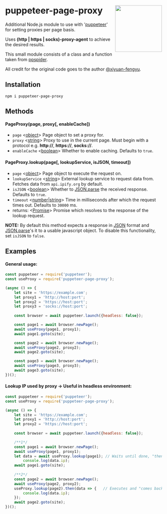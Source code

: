 # puppeteer-page-proxy <img src="https://i.ibb.co/kQrN9QJ/puppeteer-page-proxy-logo.png" align="right" width=150 height=150/>
Additional Node.js module to use with '[puppeteer](https://www.npmjs.com/package/puppeteer)' for setting proxies per page basis.

Uses **(http | https | socks)-proxy-agent** to achieve the desired results.

This small module consists of a class and a function taken from [ppspider](https://github.com/xiyuan-fengyu/ppspider).

All credit for the original code goes to the author [@xiyuan-fengyu](https://github.com/xiyuan-fengyu).

## Installation
```
npm i puppeteer-page-proxy
```

## Methods
#### PageProxy(page, proxy[, enableCache])

* `page` <[object](https://developer.mozilla.org/en-US/docs/Glossary/Object)> Page object to set a proxy for.
* `proxy` <[string](https://developer.mozilla.org/en-US/docs/Glossary/String)> Proxy to use in the current page. Must begin with a protocol e.g. **http://**, **https://**, **socks://**.
* `enableCache` <[boolean](https://developer.mozilla.org/en-US/docs/Glossary/Boolean)> Whether to enable caching. Defaults to `true`.

#### PageProxy.lookup(page[, lookupService, isJSON, timeout])

* `page` <[object](https://developer.mozilla.org/en-US/docs/Glossary/Object)> Page object to execute the request on.
* `lookupService` <[string](https://developer.mozilla.org/en-US/docs/Glossary/String)> External lookup service to request data from. Fetches data from `api.ipify.org` by default.
* `isJSON` <[boolean](https://developer.mozilla.org/en-US/docs/Glossary/Boolean)> Whether to [JSON.parse](https://developer.mozilla.org/en-US/docs/Web/JavaScript/Reference/Global_Objects/JSON/parse) the received response. Defaults to `true`.
* `timeout` <[number](https://developer.mozilla.org/en-US/docs/Glossary/Number)|[string](https://developer.mozilla.org/en-US/docs/Glossary/String)> Time in milliseconds after which the request times out. Defaults to `30000` ms.
* returns: <[Promise](https://developer.mozilla.org/en-US/docs/Web/JavaScript/Reference/Global_Objects/Promise)> Promise which resolves to the response of the lookup request.

**NOTE:** By default this method expects a response in [JSON](https://en.wikipedia.org/wiki/JSON#Example) format and [JSON.parse](https://developer.mozilla.org/en-US/docs/Web/JavaScript/Reference/Global_Objects/JSON/parse)'s it to a usable javascript object. To disable this functionality, set `isJSON` to `false`.
    
## Examples
#### General usage:
```js
const puppeteer = require('puppeteer');
const useProxy = require('puppeteer-page-proxy');

(async () => {
    let site = 'https://example.com';
    let proxy1 = 'http://host:port';
    let proxy2 = 'https://host:port';
    let proxy3 = 'socks://host:port';
    
    const browser = await puppeteer.launch({headless: false});

    const page1 = await browser.newPage();
    await useProxy(page1, proxy1);
    await page1.goto(site);

    const page2 = await browser.newPage();
    await useProxy(page2, proxy2);
    await page2.goto(site);

    const page3 = await browser.newPage();
    await useProxy(page3, proxy3);
    await page3.goto(site);
})();
```
#### Lookup IP used by proxy -> Useful in headless environment:
```js
const puppeteer = require('puppeteer');
const useProxy = require('puppeteer-page-proxy');

(async () => {
    let site = 'https://example.com';
    let proxy1 = 'http://host:port';
    let proxy2 = 'https://host:port';
    
    const browser = await puppeteer.launch({headless: false});

    /**1*/
    const page1 = await browser.newPage();
    await useProxy(page1, proxy1);
    let data = await useProxy.lookup(page1); // Waits until done, "then" continues
        console.log(data.ip);
    await page1.goto(site);
    
    /**2*/
    const page2 = await browser.newPage();
    await useProxy(page2, proxy2);
    useProxy.lookup(page2).then(data => {   // Executes and "comes back" once done
        console.log(data.ip);
    });
    await page2.goto(site);
})();
```
